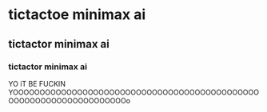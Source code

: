 # tictactoe minimax ai
## tictactor minimax ai
### tictactor minimax ai

YO iT BE FUCKIN YOOOOOOOOOOOOOOOOOOOOOOOOOOOOOOOOOOOOOOOOOOOOOOOOOOOOOOOOOOOOOOOOOOOOo

